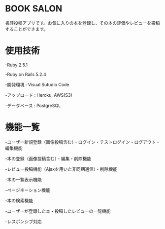 # BOOK SALON

書評投稿アプリです。お気に入りの本を登録し、その本の評価やレビューを投稿することができます。

# 使用技術

-Ruby 2.5.1

-Ruby on Rails 5.2.4

-開発環境 : Visual Sutudio Code

-アップロード : Heroku, AWS(S3)

-データベース : PostgreSQL

# 機能一覧

-ユーザー新規登録（画像投稿含む）・ログイン・テストログイン・ログアウト・編集機能

-本の登録（画像投稿含む）・編集・削除機能

-レビュー投稿機能（Ajaxを用いた非同期通信）・削除機能

-本の一覧表示機能

-ページネーション機能

-本の検索機能

-ユーザーが登録した本・投稿したレビューの一覧機能

-レスポンシブ対応
